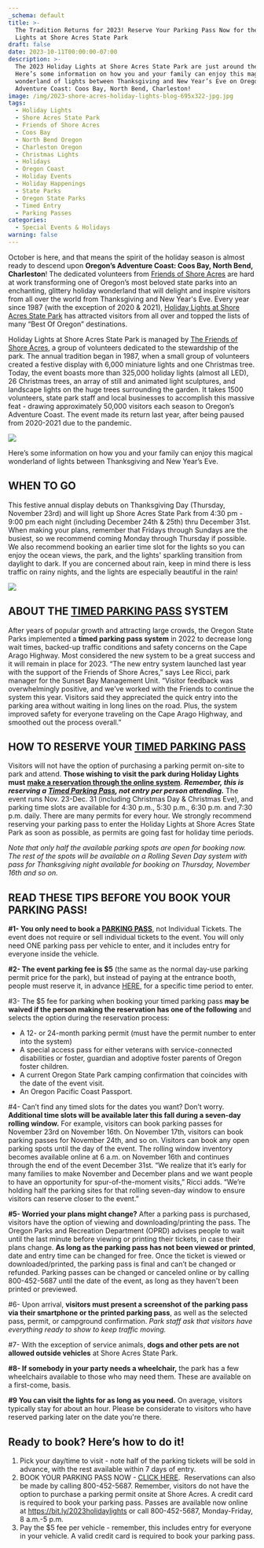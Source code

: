 ```yaml
---
_schema: default
title: >-
  The Tradition Returns for 2023! Reserve Your Parking Pass Now for the Holiday
  Lights at Shore Acres State Park
draft: false
date: 2023-10-11T00:00:00-07:00
description: >-
  The 2023 Holiday Lights at Shore Acres State Park are just around the corner!
  Here’s some information on how you and your family can enjoy this magical
  wonderland of lights between Thanksgiving and New Year’s Eve on Oregon’s
  Adventure Coast: Coos Bay, North Bend, Charleston!
image: /img/2023-shore-acres-holiday-lights-blog-695x322-jpg.jpg
tags:
  - Holiday Lights
  - Shore Acres State Park
  - Friends of Shore Acres
  - Coos Bay
  - North Bend Oregon
  - Charleston Oregon
  - Christmas Lights
  - Holidays
  - Oregon Coast
  - Holiday Events
  - Holiday Happenings
  - State Parks
  - Oregon State Parks
  - Timed Entry
  - Parking Passes
categories:
  - Special Events & Holidays
warning: false
---
```

October is here, and that means the spirit of the holiday season is almost ready to descend upon **Oregon’s Adventure Coast: Coos Bay, North Bend, Charleston**! The dedicated volunteers from [<u>Friends of Shore Acres</u>](https://shoreacres.net/about-us/about-friends-of-shore-acres-inc/) are hard at work transforming one of Oregon’s most beloved state parks into an enchanting, glittery holiday wonderland that will delight and inspire visitors from all over the world from Thanksgiving and New Year's Eve. Every year since 1987 (with the exception of 2020 & 2021), [<u>Holiday Lights at Shore Acres State Park</u>](https://www.oregonsadventurecoast.com/event/annual-holiday-lights-at-shore-acres/) has attracted visitors from all over and topped the lists of many “Best Of Oregon” destinations.&nbsp;&nbsp;

Holiday Lights at Shore Acres State Park is managed by <a target="_blank" rel="noopener" href="https://shoreacres.net/about-us/about-friends-of-shore-acres-inc/">The Friends of Shore Acres</a>, a group of volunteers dedicated to the stewardship of the park. The annual tradition began in 1987, when a small group of volunteers created a festive display with 6,000 miniature lights and one Christmas tree. Today, the event boasts more than 325,000 holiday lights (almost all LED), 26 Christmas trees, an array of still and animated light sculptures, and landscape lights on the huge trees surrounding the garden. It takes 1500 volunteers, state park staff and local businesses to accomplish this massive feat - drawing approximately 50,000 visitors each season to Oregon’s Adventure Coast. The event made its return last year, after being paused from 2020-2021 due to the pandemic.&nbsp;

![](/img/holiday-lights-home-slider.jpg)

Here’s some information on how you and your family can enjoy this magical wonderland of lights between Thanksgiving and New Year’s Eve.&nbsp;

## **WHEN TO GO**

This festive annual display debuts on Thanksgiving Day (Thursday, November 23rd) and will light up Shore Acres State Park from 4:30 pm - 9:00 pm each night (including December 24th & 25th) thru December 31st. When making your plans, remember that Fridays through Sundays are the busiest, so we recommend coming Monday through Thursday if possible. We also recommend booking an earlier time slot for the lights so you can enjoy the ocean views, the park, and the lights' sparkling transition from daylight to dark. If you are concerned about rain, keep in mind there is less traffic on rainy nights, and the lights are especially beautiful in the rain!

![](blob:https://app.cloudcannon.com/e327b8a5-512f-4418-ad56-8d145dd51e3a)

## **ABOUT THE** **<u>TIMED PARKING PASS</u>** **SYSTEM**&nbsp;

After years of popular growth and attracting large crowds, the Oregon State Parks implemented a **timed parking pass system** in 2022 to decrease long wait times, backed-up traffic conditions and safety concerns on the Cape Arago Highway. Most considered the new system to be a great success and it will remain in place for 2023. “The new entry system launched last year with the support of the Friends of Shore Acres,” says Lee Ricci, park manager for the Sunset Bay Management Unit. “Visitor feedback was overwhelmingly positive, and we’ve worked with the Friends to continue the system this year. Visitors said they appreciated the quick entry into the parking area without waiting in long lines on the road. Plus, the system improved safety for everyone traveling on the Cape Arago Highway, and smoothed out the process overall.”&nbsp;&nbsp;

## **HOW TO RESERVE YOUR** **<u>TIMED PARKING PASS</u>**

Visitors will not have the option of purchasing a parking permit on-site to park and attend. **Those wishing to visit the park during Holiday Lights must** [**<u>make a reservation through the online system</u>**](https://oregonstateparks.reserveamerica.com/tourParkDetail.do?contractCode=OR&amp;parkId=402381). ***Remember, this is reserving a*** ***<u>Timed Parking Pass</u>******, not entry per person attending.*** The event runs Nov. 23-Dec. 31 (including Christmas Day & Christmas Eve), and parking time slots are available for 4:30 p.m., 5:30 p.m., 6:30 p.m. and 7:30 p.m. daily. There are many permits for every hour. We strongly recommend reserving your parking pass to enter the Holiday Lights at Shore Acres State Park as soon as possible, as permits are going fast for holiday time periods.&nbsp;

*Note that only half the available parking spots are open for booking now. The rest of the spots will be available on a Rolling Seven Day system with pass for Thanksgiving night available for booking on Thursday, November 16th and so on.*

## **READ THESE TIPS BEFORE YOU BOOK YOUR PARKING PASS!**&nbsp;

**\#1- You only need to book a <u>PARKING PASS</u>**, not Individual Tickets. The event does not require or sell individual tickets to the event. You will only need ONE parking pass per vehicle to enter, and it includes entry for everyone inside the vehicle.&nbsp;

**\#2- The event parking fee is $5** (the same as the normal day-use parking permit price for the park), but instead of paying at the entrance booth, people must reserve it, in advance [<u>HERE</u>](https://oregonstateparks.reserveamerica.com/tourParkDetail.do?contractCode=OR&amp;parkId=402381), for a specific time period to enter.&nbsp;

\#3- The $5 fee for parking when booking your timed parking pass **may be waived if the person making the reservation has one of the following** and selects the option during the reservation process:

* A 12- or 24-month parking permit (must have the permit number to enter into the system)
* A special access pass for either veterans with service-connected disabilities or foster, guardian and adoptive foster parents of Oregon foster children.
* A current Oregon State Park camping confirmation that coincides with the date of the event visit.
* An Oregon Pacific Coast Passport.

\#4- Can’t find any timed slots for the dates you want? Don’t worry. **Additional time slots will be available later this fall during a seven-day rolling window.** For example, visitors can book parking passes for November 23rd on November 16th. On November 17th, visitors can book parking passes for November 24th, and so on. Visitors can book any open parking spots until the day of the event. The rolling window inventory becomes available online at 6 a.m. on November 16th and continues through the end of the event December 31st. “We realize that it’s early for many families to make November and December plans and we want people to have an opportunity for spur-of-the-moment visits,” Ricci adds. “We’re holding half the parking sites for that rolling seven-day window to ensure visitors can reserve closer to the event.”&nbsp;

**\#5- Worried your plans might change?** After a parking pass is purchased, visitors have the option of viewing and downloading/printing the pass. The Oregon Parks and Recreation Department (OPRD) advises people to wait until the last minute before viewing or printing their tickets, in case their plans change. **As long as the parking pass has not been viewed or printed**, date and entry time can be changed for free. Once the ticket is viewed or downloaded/printed, the parking pass is final and can’t be changed or refunded. Parking passes can be changed or canceled online or by calling 800-452-5687 until the date of the event, as long as they haven't been printed or previewed.&nbsp;

\#6- Upon arrival, **visitors must present a screenshot of the parking pass via their smartphone or the printed parking pass**, as well as the selected pass, permit, or campground confirmation. *Park staff ask that visitors have everything ready to show to keep traffic moving.*&nbsp;

\#7- With the exception of service animals, **dogs and other pets are not allowed outside vehicles** at Shore Acres State Park.&nbsp;

**\#8- If somebody in your party needs a wheelchair,** the park has a few wheelchairs available to those who may need them. These are available on a first-come, basis.

**\#9 You can visit the lights for as long as you need.** On average, visitors typically stay for about an hour. Please be considerate to visitors who have reserved parking later on the date you're there.

## **Ready to book? Here’s how to do it!**

1. Pick your day/time to visit - note half of the parking tickets will be sold in advance, with the rest available within 7 days of entry.
2. BOOK YOUR PARKING PASS NOW - [<u>CLICK HERE</u>](https://oregonstateparks.reserveamerica.com/tourParkDetail.do?contractCode=OR&amp;parkId=402381).&nbsp; Reservations can also be made by calling 800-452-5687. Remember, visitors do not have the option to purchase a parking permit onsite at Shore Acres. A credit card is required to book your parking pass. Passes are available now online at [<u>https://bit.ly/2023holidaylights</u>](https://bit.ly/2023holidaylights) or call 800-452-5687, Monday-Friday, 8 a.m.-5 p.m.
3. Pay the $5 fee per vehicle - remember, this includes entry for everyone in your vehicle. A valid credit card is required to book your parking pass.